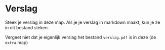 # Verslag

Steek je verslag in deze map. Als je je verslag in markdown maakt, kun je ze in
dit bestand steken.

Vergeet niet dat je eigenlijk verslag het bestand `verslag.pdf` is in deze (de
`extra` map)
